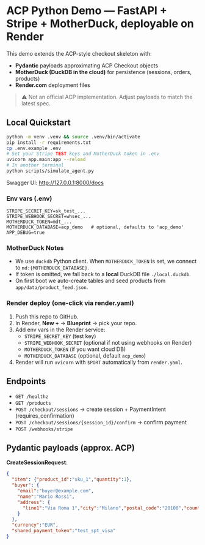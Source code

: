 
# ACP Python Demo — FastAPI + Stripe + MotherDuck, deployable on Render

This demo extends the ACP-style checkout skeleton with:
- **Pydantic** payloads approximating ACP Checkout objects
- **MotherDuck (DuckDB in the cloud)** for persistence (sessions, orders, products)
- **Render.com** deployment files

> ⚠️ Not an official ACP implementation. Adjust payloads to match the latest spec.

## Local Quickstart

```bash
python -m venv .venv && source .venv/bin/activate
pip install -r requirements.txt
cp .env.example .env
# Set your Stripe TEST keys and MotherDuck token in .env
uvicorn app.main:app --reload
# In another terminal
python scripts/simulate_agent.py
```

Swagger UI: http://127.0.0.1:8000/docs

### Env vars (.env)
```
STRIPE_SECRET_KEY=sk_test_...
STRIPE_WEBHOOK_SECRET=whsec_...
MOTHERDUCK_TOKEN=mdt_...
MOTHERDUCK_DATABASE=acp_demo   # optional, defaults to 'acp_demo'
APP_DEBUG=true
```

### MotherDuck Notes
- We use `duckdb` Python client. When `MOTHERDUCK_TOKEN` is set, we connect to `md:{MOTHERDUCK_DATABASE}`.
- If token is omitted, we fall back to a **local** DuckDB file `./local.duckdb`.
- On first boot we auto-create tables and seed products from `app/data/product_feed.json`.

### Render deploy (one-click via render.yaml)
1. Push this repo to GitHub.
2. In Render, **New +** → **Blueprint** → pick your repo.
3. Add env vars in the Render service:
   - `STRIPE_SECRET_KEY` (test key)
   - `STRIPE_WEBHOOK_SECRET` (optional if not using webhooks on Render)
   - `MOTHERDUCK_TOKEN` (if you want cloud DB)
   - `MOTHERDUCK_DATABASE` (optional, default `acp_demo`)
4. Render will run `uvicorn` with `$PORT` automatically from `render.yaml`.

## Endpoints
- `GET /healthz`
- `GET /products`
- `POST /checkout/sessions` → create session + PaymentIntent (requires_confirmation)
- `POST /checkout/sessions/{session_id}/confirm` → confirm payment
- `POST /webhooks/stripe`

## Pydantic payloads (approx. ACP)
**CreateSessionRequest**:
```json
{
  "item": {"product_id":"sku_1","quantity":1},
  "buyer": {
    "email":"buyer@example.com",
    "name":"Mario Rossi",
    "address": {
      "line1":"Via Roma 1","city":"Milano","postal_code":"20100","country":"IT"
    }
  },
  "currency":"EUR",
  "shared_payment_token":"test_spt_visa"
}
```
